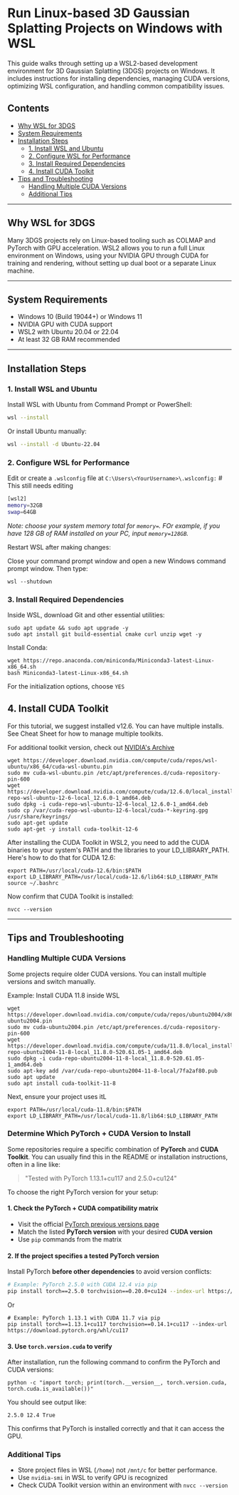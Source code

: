 # Run Linux-based 3D Gaussian Splatting Projects on Windows with WSL

This guide walks through setting up a WSL2-based development environment for 3D Gaussian Splatting (3DGS) projects on Windows. It includes instructions for installing dependencies, managing CUDA versions, optimizing WSL configuration, and handling common compatibility issues.

## Contents

- [Why WSL for 3DGS](#why-wsl-for-3dgs)
- [System Requirements](#system-requirements)
- [Installation Steps](#installation-steps)
  - [1. Install WSL and Ubuntu](#1-install-wsl-and-ubuntu)
  - [2. Configure WSL for Performance](#2-configure-wsl-for-performance)
  - [3. Install Required Dependencies](#3-install-required-dependencies)
  - [4. Install CUDA Toolkit](#4-install-cuda-toolkit)
- [Tips and Troubleshooting](#tips-and-troubleshooting)
  - [Handling Multiple CUDA Versions](#handling-multiple-cuda-versions)
  - [Additional Tips](#additional-tips)

---

## Why WSL for 3DGS

Many 3DGS projects rely on Linux-based tooling such as COLMAP and PyTorch with GPU acceleration. WSL2 allows you to run a full Linux environment on Windows, using your NVIDIA GPU through CUDA for training and rendering, without setting up dual boot or a separate Linux machine.

---

## System Requirements

- Windows 10 (Build 19044+) or Windows 11
- NVIDIA GPU with CUDA support
- WSL2 with Ubuntu 20.04 or 22.04
- At least 32 GB RAM recommended

---

## Installation Steps

### 1. Install WSL and Ubuntu

Install WSL with Ubuntu from Command Prompt or PowerShell:

```bash
wsl --install
```

Or install Ubuntu manually:

```bash
wsl --install -d Ubuntu-22.04
```

### 2. Configure WSL for Performance

Edit or create a `.wslconfig` file at `C:\Users\<YourUsername>\.wslconfig:`   # This still needs editing

```bash
[wsl2]
memory=32GB
swap=64GB
```
_Note: choose your system memory total for `memory=`. FOr example, if you have 128 GB of RAM installed on your PC, input `memory=128GB`._

Restart WSL after making changes:

Close your command prompt window and open a new Windows command prompt window. Then type:

```
wsl --shutdown
```

### 3. Install Required Dependencies

Inside WSL, download Git and other essential utilities:

```
sudo apt update && sudo apt upgrade -y
sudo apt install git build-essential cmake curl unzip wget -y
```

Install Conda:

```
wget https://repo.anaconda.com/miniconda/Miniconda3-latest-Linux-x86_64.sh
bash Miniconda3-latest-Linux-x86_64.sh
```

For the initialization options, choose `YES`

## 4. Install CUDA Toolkit

For this tutorial, we suggest installed v12.6. You can have multiple installs. See Cheat Sheet for how to manage multiple toolkits.

For additional toolkit version, check out [NVIDIA's Archive](https://developer.nvidia.com/cuda-toolkit-archive)

```
wget https://developer.download.nvidia.com/compute/cuda/repos/wsl-ubuntu/x86_64/cuda-wsl-ubuntu.pin
sudo mv cuda-wsl-ubuntu.pin /etc/apt/preferences.d/cuda-repository-pin-600
wget https://developer.download.nvidia.com/compute/cuda/12.6.0/local_installers/cuda-repo-wsl-ubuntu-12-6-local_12.6.0-1_amd64.deb
sudo dpkg -i cuda-repo-wsl-ubuntu-12-6-local_12.6.0-1_amd64.deb
sudo cp /var/cuda-repo-wsl-ubuntu-12-6-local/cuda-*-keyring.gpg /usr/share/keyrings/
sudo apt-get update
sudo apt-get -y install cuda-toolkit-12-6
```

After installing the CUDA Toolkit in WSL2, you need to add the CUDA binaries to your system's PATH and the libraries to your LD_LIBRARY_PATH. Here's how to do that for CUDA 12.6:

```
export PATH=/usr/local/cuda-12.6/bin:$PATH
export LD_LIBRARY_PATH=/usr/local/cuda-12.6/lib64:$LD_LIBRARY_PATH
source ~/.bashrc
```

Now confirm that CUDA Toolkit is installed:
```
nvcc --version
```

---

## Tips and Troubleshooting

### Handling Multiple CUDA Versions
Some projects require older CUDA versions. You can install multiple versions and switch manually.

Example: Install CUDA 11.8 inside WSL
```
wget https://developer.download.nvidia.com/compute/cuda/repos/ubuntu2004/x86_64/cuda-ubuntu2004.pin
sudo mv cuda-ubuntu2004.pin /etc/apt/preferences.d/cuda-repository-pin-600
wget https://developer.download.nvidia.com/compute/cuda/11.8.0/local_installers/cuda-repo-ubuntu2004-11-8-local_11.8.0-520.61.05-1_amd64.deb
sudo dpkg -i cuda-repo-ubuntu2004-11-8-local_11.8.0-520.61.05-1_amd64.deb
sudo apt-key add /var/cuda-repo-ubuntu2004-11-8-local/7fa2af80.pub
sudo apt update
sudo apt install cuda-toolkit-11-8
```

Next, ensure your project uses itL
```
export PATH=/usr/local/cuda-11.8/bin:$PATH
export LD_LIBRARY_PATH=/usr/local/cuda-11.8/lib64:$LD_LIBRARY_PATH
```

### Determine Which PyTorch + CUDA Version to Install
Some repositories require a specific combination of **PyTorch** and **CUDA Toolkit**. You can usually find this in the README or installation instructions, often in a line like:

> "Tested with PyTorch 1.13.1+cu117 and 2.5.0+cu124"

To choose the right PyTorch version for your setup:

#### 1. Check the PyTorch + CUDA compatibility matrix
- Visit the official [PyTorch previous versions page](https://pytorch.org/get-started/previous-versions/)
- Match the listed **PyTorch version** with your desired **CUDA version**
- Use `pip` commands from the matrix

#### 2. If the project specifies a tested PyTorch version
Install PyTorch **before other dependencies** to avoid version conflicts:

```bash
# Example: PyTorch 2.5.0 with CUDA 12.4 via pip
pip install torch==2.5.0 torchvision==0.20.0+cu124 --index-url https://download.pytorch.org/whl/cu124
```
Or
```
# Example: PyTorch 1.13.1 with CUDA 11.7 via pip
pip install torch==1.13.1+cu117 torchvision==0.14.1+cu117 --index-url https://download.pytorch.org/whl/cu117
```

#### 3. Use `torch.version.cuda` to verify
After installation, run the following command to confirm the PyTorch and CUDA versions:

```
python -c "import torch; print(torch.__version__, torch.version.cuda, torch.cuda.is_available())"
```
You should see output like:
```
2.5.0 12.4 True
```
This confirms that PyTorch is installed correctly and that it can access the GPU.


### Additional Tips
- Store project files in WSL (`/home`) not `/mnt/c` for better performance.
- Use `nvidia-smi` in WSL to verify GPU is recognized
- Check CUDA Toolkit version within an environment with `nvcc --version`




